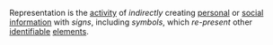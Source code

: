 Representation is the [activity](https://github.com/gcassel/Modular-Organization-Terminology/blob/master/terms/activity.md) of *indirectly* creating [personal](https://github.com/gcassel/Modular-Organization-Terminology/blob/master/terms/personal.md) or [social](https://github.com/gcassel/Modular-Organization-Terminology/blob/master/terms/social.md) [information](https://github.com/gcassel/Modular-Organization-Terminology/blob/master/terms/information.md) with *signs*, including *symbols*, which *re-present* other [identifiable](https://github.com/gcassel/Modular-Organization-Terminology/blob/master/terms/identifiable.md) [elements](https://github.com/gcassel/Modular-Organization-Terminology/blob/master/terms/elements.md).
